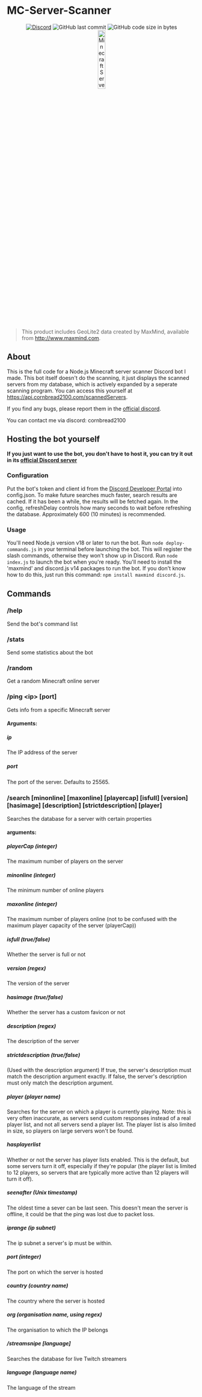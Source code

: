 # MC-Server-Scanner

<div align="center">
    <a href="https://discord.gg/Uy9m5TP5na"><img src="https://img.shields.io/discord/1005132317297221785?logo=discord" alt="Discord"/></a>
    <img src="https://img.shields.io/github/last-commit/kgurchiek/Minecraft-Server-Scanner-Discord-Bot" alt="GitHub last commit"/>
    <img src="https://img.shields.io/github/languages/code-size/kgurchiek/Minecraft-Server-Scanner-Discord-Bot" alt="GitHub code size in bytes"/>
    <br>
    <img src="https://raw.githubusercontent.com/kgurchiek/Minecraft-Server-Scanner-Discord-Bot/main/Icon.PNG" alt="Minecraft Server Scanner Icon" width="20%"/>
</div>

> This product includes GeoLite2 data created by MaxMind, available from http://www.maxmind.com.

## About

This is the full code for a Node.js Minecraft server scanner Discord bot I made. This bot itself doesn't do the scanning, it just displays the scanned servers from my database, which is actively expanded by a seperate scanning program. You can access this yourself at https://api.cornbread2100.com/scannedServers.

If you find any bugs, please report them in the [official discord](https://discord.gg/TSWcF2m67m).

You can contact me via discord: cornbread2100

## Hosting the bot yourself

**If you just want to use the bot, you don't have to host it, you can try it out in its [official Discord server](https://discord.gg/TSWcF2m67m)**

### Configuration

Put the bot's token and client id from the [Discord Developer Portal](https://discord.com/developers/) into config.json. To make future searches much faster, search results are cached. If it has been a while, the results will be fetched again. In the config, refreshDelay controls how many seconds to wait before refreshing the database. Approximately 600 (10 minutes) is recommended.

### Usage

You'll need Node.js version v18 or later to run the bot. Run `node deploy-commands.js` in your terminal before launching the bot. This will register the slash commands, otherwise they won't show up in Discord. Run `node index.js` to launch the bot when you're ready. You'll need to install the 'maxmind' and discord.js v14 packages to run the bot. If you don't know how to do this, just run this command: `npm install maxmind discord.js`.

## Commands

### /help

Send the bot's command list

### /stats

Send some statistics about the bot

### /random

Get a random Minecraft online server

### /ping \<ip\> \[port\]

Gets info from a specific Minecraft server

#### Arguments:

##### ip

The IP address of the server

##### port

The port of the server. Defaults to 25565.
ㅤ
### /search \[minonline\] \[maxonline\] \[playercap\] \[isfull\] \[version\] \[hasimage\] \[description\] \[strictdescription\] \[player\]

Searches the database for a server with certain properties

#### arguments:

##### playerCap (integer)

The maximum number of players on the server

##### minonline (integer)

The minimum number of online players

##### maxonline (integer)

The maximum number of players online (not to be confused with the maximum player capacity of the server (playerCap))

##### isfull (true/false)

Whether the server is full or not

##### version (regex)

The version of the server

##### hasimage (true/false)

Whether the server has a custom favicon or not

##### description (regex)

The description of the server

##### strictdescription (true/false)

(Used with the description argument) If true, the server's description must match the description argument exactly. If false, the server's description must only match the description argument.

##### player (player name)

Searches for the server on which a player is currently playing. Note: this is very often inaccurate, as servers send custom responses instead of a real player list, and not all servers send a player list. The player list is also limited in size, so players on large servers won't be found.

##### hasplayerlist

Whether or not the server has player lists enabled. This is the default, but some servers turn it off, especially if they're popular (the player list is limited to 12 players, so servers that are typically more active than 12 players will turn it off).

##### seenafter (Unix timestamp)

The oldest time a sever can be last seen. This doesn't mean the server is offline, it could be that the ping was lost due to packet loss.

##### iprange (ip subnet)

The ip subnet a server's ip must be within.

##### port (integer)

The port on which the server is hosted

##### country (country name)

The country where the server is hosted

##### org (organisation name, using regex)

The organisation to which the IP belongs

##### /streamsnipe \[language\]

Searches the database for live Twitch streamers

##### language (language name)

The language of the stream

